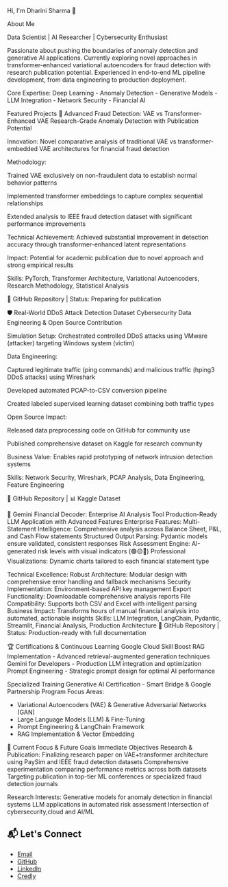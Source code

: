 Hi, I'm Dharini Sharma 👋

About Me

Data Scientist | AI Researcher | Cybersecurity Enthusiast

Passionate about pushing the boundaries of anomaly detection and generative AI applications. Currently exploring novel approaches in transformer-enhanced variational autoencoders for fraud detection with research publication potential. Experienced in end-to-end ML pipeline development, from data engineering to production deployment.

Core Expertise: Deep Learning - Anomaly Detection - Generative Models - LLM Integration - Network Security - Financial AI

Featured Projects
🔬 Advanced Fraud Detection: VAE vs Transformer-Enhanced VAE
Research-Grade Anomaly Detection with Publication Potential

Innovation: Novel comparative analysis of traditional VAE vs transformer-embedded VAE architectures for financial fraud detection

Methodology:

Trained VAE exclusively on non-fraudulent data to establish normal behavior patterns

Implemented transformer embeddings to capture complex sequential relationships

Extended analysis to IEEE fraud detection dataset with significant performance improvements

Technical Achievement: Achieved substantial improvement in detection accuracy through transformer-enhanced latent representations

Impact: Potential for academic publication due to novel approach and strong empirical results

Skills: PyTorch, Transformer Architecture, Variational Autoencoders, Research Methodology, Statistical Analysis

🔗 GitHub Repository | Status: Preparing for publication

🛡️ Real-World DDoS Attack Detection Dataset
Cybersecurity Data Engineering & Open Source Contribution

Simulation Setup: Orchestrated controlled DDoS attacks using VMware (attacker) targeting Windows system (victim)

Data Engineering:

Captured legitimate traffic (ping commands) and malicious traffic (hping3 DDoS attacks) using Wireshark

Developed automated PCAP-to-CSV conversion pipeline

Created labeled supervised learning dataset combining both traffic types

Open Source Impact:

Released data preprocessing code on GitHub for community use

Published comprehensive dataset on Kaggle for research community

Business Value: Enables rapid prototyping of network intrusion detection systems

Skills: Network Security, Wireshark, PCAP Analysis, Data Engineering, Feature Engineering

🔗 GitHub Repository | 📊 Kaggle Dataset

💼 Gemini Financial Decoder: Enterprise AI Analysis Tool
Production-Ready LLM Application with Advanced Features
Enterprise Features:
Multi-Statement Intelligence: Comprehensive analysis across Balance Sheet, P&L, and Cash Flow statements
Structured Output Parsing: Pydantic models ensure validated, consistent responses
Risk Assessment Engine: AI-generated risk levels with visual indicators (🟢🟡🔴)
Professional Visualizations: Dynamic charts tailored to each financial statement type

Technical Excellence:
Robust Architecture: Modular design with comprehensive error handling and fallback mechanisms
Security Implementation: Environment-based API key management
Export Functionality: Downloadable comprehensive analysis reports
File Compatibility: Supports both CSV and Excel with intelligent parsing
Business Impact: Transforms hours of manual financial analysis into automated, actionable insights
Skills: LLM Integration, LangChain, Pydantic, Streamlit, Financial Analysis, Production Architecture
🔗 GitHub Repository | Status: Production-ready with full documentation


🏆 Certifications & Continuous Learning
Google Cloud Skill Boost
RAG Implementation - Advanced retrieval-augmented generation techniques
Gemini for Developers - Production LLM integration and optimization
Prompt Engineering - Strategic prompt design for optimal AI performance


Specialized Training
Generative AI Certification - Smart Bridge & Google Partnership Program
Focus Areas:
- Variational Autoencoders (VAE) & Generative Adversarial Networks (GAN)
- Large Language Models (LLM) & Fine-Tuning
- Prompt Engineering & LangChain Framework
- RAG Implementation & Vector Embedding


🎯 Current Focus & Future Goals
Immediate Objectives
Research & Publication:
Finalizing research paper on VAE+transformer architecture using PaySim and IEEE fraud detection datasets
Comprehensive experimentation comparing performance metrics across both datasets
Targeting publication in top-tier ML conferences or specialized fraud detection journals


Research Interests:
Generative models for anomaly detection in financial systems
LLM applications in automated risk assessment
Intersection of cybersecurity,cloud and AI/ML


## 📬 Let's Connect
- [Email](mailto:dharinisharma.l@gmail.com)
- [GitHub](https://github.com/dharini-sharma) 
- [LinkedIn](https://www.linkedin.com/in/dharini-sharma-l-a-6ab6292/)
- [Credly](https://www.credly.com/users/dharini-sharma-l-a)

